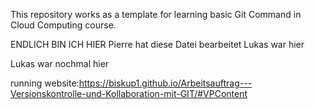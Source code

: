 This repository works as a template for learning basic Git Command in Cloud Computing course.

ENDLICH BIN ICH HIER
Pierre hat diese Datei bearbeitet
Lukas war hier

Lukas war nochmal hier

running website:https://biskup1.github.io/Arbeitsauftrag---Versionskontrolle-und-Kollaboration-mit-GIT/#VPContent 




